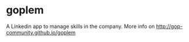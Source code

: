 # goplem
A Linkedin app to manage skills in the company. More info on http://gop-community.github.io/goplem
